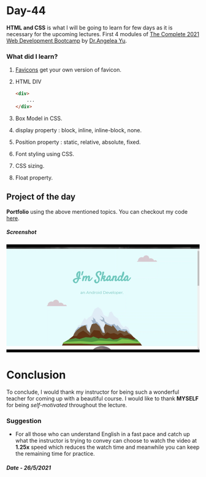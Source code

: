 # Day-44

**HTML and CSS** is what I will be going to learn for few days as it is necessary for the upcoming lectures. First 4 modules of [The Complete 2021 Web Development Bootcamp](https://www.udemy.com/course/the-complete-web-development-bootcamp/) by  [Dr.Angelea Yu](https://www.udemy.com/user/4b4368a3-b5c8-4529-aa65-2056ec31f37e/). 

### What did I learn?

1. [Favicons](https://favicon.io/) get your own version of favicon.

2. HTML DIV 

   ```html
   <div>
       ...
   </div>
   ```

3. Box Model in CSS.

4. display property : block, inline, inline-block, none.

5. Position property : static, relative, absolute, fixed.

6. Font styling using CSS.

7. CSS sizing.

8. Float property.

## Project of the day

**Portfolio** using the above mentioned topics. You can checkout my code [here](Website-2/index.html). 

##### Screenshot

![Website](images/d44.gif)

# Conclusion

To conclude, I would thank my instructor for being such a wonderful teacher for coming up with a beautiful course. I would like to thank **MYSELF** for being _self-motivated_ throughout the lecture. 

### Suggestion

- For all those who can understand English in a fast pace and catch up what the instructor is trying to convey can choose to watch the video at **1.25x** speed which reduces the watch time and meanwhile you can keep the remaining time for practice.

##### Date - 26/5/2021